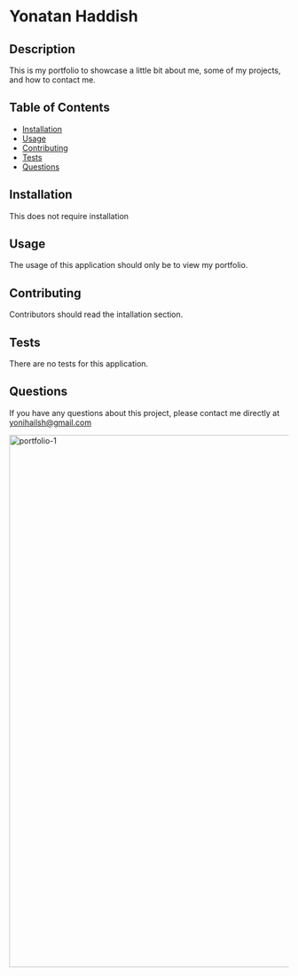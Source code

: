 # Yonatan Haddish

## Description
This is my portfolio to showcase a little bit about me, some of my projects, and how to contact me.

## Table of Contents
* [Installation](#installation)
* [Usage](#usage)
* [Contributing](#contributing)
* [Tests](#tests)
* [Questions](#questions)

## Installation
This does not require installation

## Usage
The usage of this application should only be to view my portfolio.

## Contributing
Contributors should read the intallation section.

## Tests
There are no tests for this application.

## Questions
If you have any questions about this project, please contact me directly at yonihailsh@gmail.com

<img width="960" alt="portfolio-1" src="https://user-images.githubusercontent.com/78513952/133822853-8590c82e-d9f7-4f61-8102-fe4f71113508.png">
